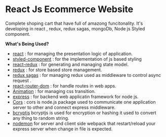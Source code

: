 # React Js Ecommerce Website
Complete shoping cart that have full of amazong funcitonality. It's developing in react , redux, redux sagas, mongoDb, Node js Styled component.

**What's Being Used?**
* [react](https://www.npmjs.com/package/react) :  for managing the presentation logic of application.
* [styled-component](https://www.npmjs.com/package/styled-components) :  for the implementation of js based styling
* [react-redux](https://www.npmjs.com/package/react-redux) :  for generating and managing state model.
* [redux](https://www.npmjs.com/package/redux) :  for store based store management.
* [redux sagas](https://redux-saga.js.org/) :  for managing redux used as middleware to control async request .
* [react-router-dom](https://www.npmjs.com/package/react-router-dom) :  for handle routes in web apps.
* [Animation](https://www.npmjs.com/package/animation) :  for managing css transition.
* [express](https://expressjs.com/en/starter/installing.html) : for backend web applicatin framework for node js.
* [Cors](https://www.npmjs.com/package/cors) :  cors is node.js package used to communicate one application server to other and connect express middleware.
* [bcryptjs](https://www.npmjs.com/package/bcryptjs) bcryptjs is used for encryption or hashing it used to convert any thing to random string.
* [nodemon](https://www.npmjs.com/package/nodemon)  for server and client side webpack that restart/reload your express server when change in file is expected.
